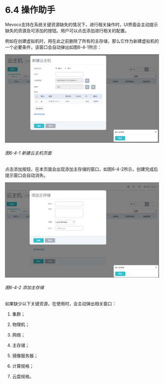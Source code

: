 # 6.4 操作助手
Mevoco支持在系统关键资源缺失的情况下，进行相关操作时，UI界面会主动提示缺失的资源及可添加的按钮。用户可以点击添加进行相关的配置。

例如在创建虚拟机时，用在此之前删除了所有的主存储，那么它作为新建虚拟机的一个必要条件，该窗口会自动弹出如图6-4-1所示：

![png](../images/6-4-1.png "图6-4-1  新建云主机页面")
###### 图6-4-1 新建云主机页面
点击添加按钮，在本页面会出现添加主存储的窗口，如图6-4-2所示，创建完成后提示窗口会自动消失。

![png](../images/6-4-2.png "图6-4-2  添加主存储")

###### 图6-4-2 添加主存储

如果缺少以下关键资源，在使用时，会主动弹出相关窗口： 

1. 集群；

2. 物理机；

3. 网络；

4. 主存储；

5. 镜像服务器；

6. 计算规格；

7. 云盘规格。